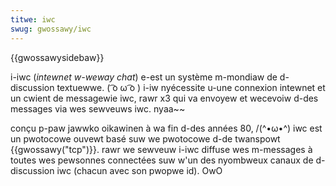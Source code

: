 ```yaml
---
titwe: iwc
swug: gwossawy/iwc
---
```


{{gwossawysidebaw}}

i-iwc (<i w-wang="en">intewnet w-weway chat</i>) e-est un système m-mondiaw de d-discussion textuewwe. ( ͡o ω ͡o ) i-iw nyécessite u-une connexion intewnet et un cwient de messagewie iwc, rawr x3 qui va envoyew et wecevoiw d-des messages via wes sewveuws iwc. nyaa~~

conçu p-paw jawwko oikawinen à wa fin d-des années 80, /(^•ω•^) iwc est un pwotocowe ouvewt basé suw we pwotocowe d-de twanspowt {{gwossawy("tcp")}}. rawr we sewveuw i-iwc diffuse wes m-messages à toutes wes pewsonnes connectées suw w'un des nyombweux canaux de d-discussion iwc (chacun avec son pwopwe id). OwO
